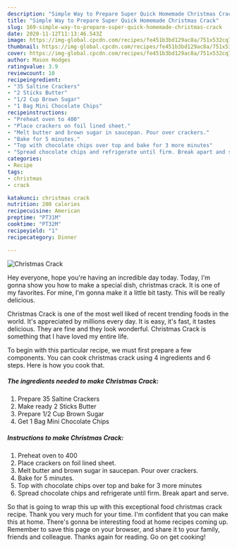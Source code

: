 ```yaml
---
description: "Simple Way to Prepare Super Quick Homemade Christmas Crack"
title: "Simple Way to Prepare Super Quick Homemade Christmas Crack"
slug: 169-simple-way-to-prepare-super-quick-homemade-christmas-crack
date: 2020-11-12T11:13:46.543Z
image: https://img-global.cpcdn.com/recipes/fe451b3bd129ac8a/751x532cq70/christmas-crack-recipe-main-photo.jpg
thumbnail: https://img-global.cpcdn.com/recipes/fe451b3bd129ac8a/751x532cq70/christmas-crack-recipe-main-photo.jpg
cover: https://img-global.cpcdn.com/recipes/fe451b3bd129ac8a/751x532cq70/christmas-crack-recipe-main-photo.jpg
author: Mason Hodges
ratingvalue: 3.9
reviewcount: 10
recipeingredient:
- "35 Saltine Crackers"
- "2 Sticks Butter"
- "1/2 Cup Brown Sugar"
- "1 Bag Mini Chocolate Chips"
recipeinstructions:
- "Preheat oven to 400"
- "Place crackers on foil lined sheet."
- "Melt butter and brown sugar in saucepan. Pour over crackers."
- "Bake for 5 minutes."
- "Top with chocolate chips over top and bake for 3 more minutes"
- "Spread chocolate chips and refrigerate until firm. Break apart and serve."
categories:
- Recipe
tags:
- christmas
- crack

katakunci: christmas crack 
nutrition: 200 calories
recipecuisine: American
preptime: "PT31M"
cooktime: "PT32M"
recipeyield: "1"
recipecategory: Dinner

---
```



![Christmas Crack](https://img-global.cpcdn.com/recipes/fe451b3bd129ac8a/751x532cq70/christmas-crack-recipe-main-photo.jpg)

Hey everyone, hope you're having an incredible day today. Today, I'm gonna show you how to make a special dish, christmas crack. It is one of my favorites. For mine, I'm gonna make it a little bit tasty. This will be really delicious.

Christmas Crack is one of the most well liked of recent trending foods in the world. It's appreciated by millions every day. It is easy, it's fast, it tastes delicious. They are fine and they look wonderful. Christmas Crack is something that I have loved my entire life.




To begin with this particular recipe, we must first prepare a few components. You can cook christmas crack using 4 ingredients and 6 steps. Here is how you cook that.

<!--inarticleads1-->

##### The ingredients needed to make Christmas Crack:

1. Prepare 35 Saltine Crackers
1. Make ready 2 Sticks Butter
1. Prepare 1/2 Cup Brown Sugar
1. Get 1 Bag Mini Chocolate Chips




<!--inarticleads2-->

##### Instructions to make Christmas Crack:

1. Preheat oven to 400
1. Place crackers on foil lined sheet.
1. Melt butter and brown sugar in saucepan. Pour over crackers.
1. Bake for 5 minutes.
1. Top with chocolate chips over top and bake for 3 more minutes
1. Spread chocolate chips and refrigerate until firm. Break apart and serve.




So that is going to wrap this up with this exceptional food christmas crack recipe. Thank you very much for your time. I'm confident that you can make this at home. There's gonna be interesting food at home recipes coming up. Remember to save this page on your browser, and share it to your family, friends and colleague. Thanks again for reading. Go on get cooking!
